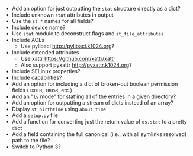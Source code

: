 - Add an option for just outputting the `stat` structure directly as a dict?
- Include unknown `stat` attributes in output
- Use the `st_*` names for all fields?
- Include device name?
- Use `stat` module to deconstruct flags and `st_file_attributes`
- Include ACLs
    - Use pylibacl <http://pylibacl.k1024.org>?
- Include extended attributes
    - Use xattr <https://github.com/xattr/xattr>
    - Also support pyxattr <http://pyxattr.k1024.org>?
- Include SELinux properties?
- Include capabilities?
- Add an option for including a dict of broken-out boolean permission fields
  (`IXOTH`, `IRUSR`, etc.)
- Add an "`ls` mode" for stat'ing all of the entries in a given directory?
- Add an option for outputting a stream of dicts instead of an array?
- Display `st_birthtime` using `about_time`
- Add a `setup.py` file
- Add a function for converting just the return value of `os.stat` to a pretty
  `dict`
- Add a field containing the full canonical (i.e., with all symlinks resolved)
  path to the file?
- Switch to Python 3?
